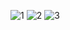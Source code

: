 ![1](https://user-images.githubusercontent.com/79829528/203096479-3ca276ef-acd2-4662-81a7-03f9e5eaafb8.jpg)
![2](https://user-images.githubusercontent.com/79829528/203096488-73a3f10a-729a-49e3-81aa-af3f88ae11a6.jpg)
![3](https://user-images.githubusercontent.com/79829528/203096493-dedffc93-4561-4273-9395-afe876d2cba6.jpg)

